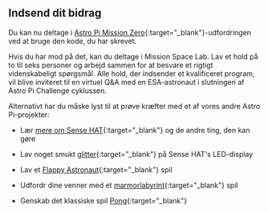 ## Indsend dit bidrag

Du kan nu deltage i [Astro Pi Mission Zero](https://astro-pi.org/da/mission-zero){:target="_blank"}-udfordringen ved at bruge den kode, du har skrevet.

Hvis du har mod på det, kan du deltage i Mission Space Lab. Lav et hold på to til seks personer og arbejd sammen for at besvare et rigtigt videnskabeligt spørgsmål. Alle hold, der indsender et kvalificeret program, vil blive inviteret til en virtuel Q&A med en ESA-astronaut i slutningen af Astro Pi Challenge cyklussen.

Alternativt har du måske lyst til at prøve kræfter med et af vores andre Astro Pi-projekter:

+ Lær [mere om Sense HAT](https://projects.raspberrypi.org/en/projects/getting-started-with-the-sense-hat){:target="_blank"} og de andre ting, den kan gøre

+ Lav noget smukt [glitter](https://projects.raspberrypi.org/en/projects/sense-hat-random-sparkles){:target="_blank"} på Sense HAT's LED-display

+ Lav et [Flappy Astronaut](https://projects.raspberrypi.org/en/projects/flappy-astronaut){:target="_blank"} spil

+ Udfordr dine venner med et [marmorlabyrint](https://projects.raspberrypi.org/en/projects/sense-hat-marble-maze){:target="_blank"} spil

+ Genskab det klassiske spil [Pong](https://projects.raspberrypi.org/en/projects/sense-hat-pong){:target="_blank"}

